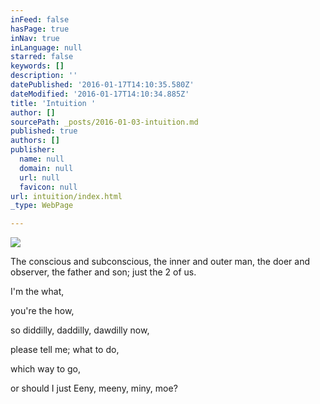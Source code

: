 ```yaml
---
inFeed: false
hasPage: true
inNav: true
inLanguage: null
starred: false
keywords: []
description: ''
datePublished: '2016-01-17T14:10:35.580Z'
dateModified: '2016-01-17T14:10:34.885Z'
title: 'Intuition '
author: []
sourcePath: _posts/2016-01-03-intuition.md
published: true
authors: []
publisher:
  name: null
  domain: null
  url: null
  favicon: null
url: intuition/index.html
_type: WebPage

---
```

![](https://s3-us-west-2.amazonaws.com/the-grid-img/p/f3620e90cccd5507162f11ab7ef832930d824eed.jpg)

The conscious and subconscious,
the inner and outer man,
the doer and observer,
the father and son;
just the 2 of us. 

I'm the what, 

you're the how, 

so diddilly, 
daddilly, 
dawdilly now, 

please tell me; 
what to do, 

which way to go, 

or should I just 
Eeny, meeny, miny, moe?